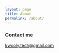 ```yaml
---
layout: page
title: About
permalink: /about/
---
```


### Contact me

[kwooly.tech@gmail.com](mailto:kwooly.tech@gmail.com)